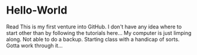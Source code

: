 # Hello-World
Read
This is my first venture into GitHub. I don't have any idea where to start other than by following the tutorials here...
My computer is just limping along.
Not able to do a backup. Starting class with a handicap of sorts. Gotta work through it...   
